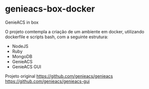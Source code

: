 # genieacs-box-docker
GenieACS in box

O projeto comtempla a criação de um ambiente em docker, utilizando dockerfile e scripts bash, com a seguinte estrutura:
- NodeJS
- Ruby
- MongoDB
- GenieACS
- GenieACS GUI



Projeto original
https://github.com/genieacs/genieacs
https://github.com/genieacs/genieacs-gui
